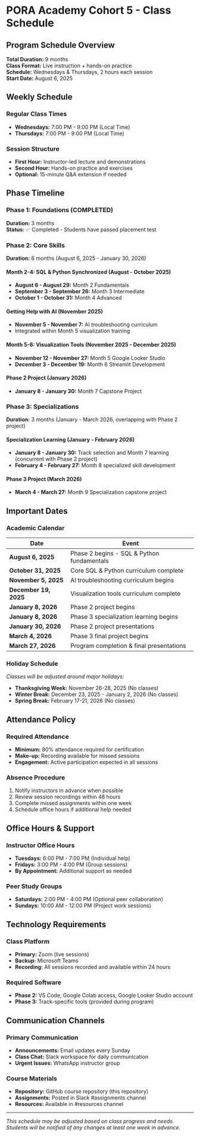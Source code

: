 # PORA Academy Cohort 5 - Class Schedule

## Program Schedule Overview
**Total Duration:** 9 months  
**Class Format:** Live instruction + hands-on practice  
**Schedule:** Wednesdays & Thursdays, 2 hours each session  
**Start Date:** August 6, 2025

## Weekly Schedule

### Regular Class Times
- **Wednesdays:** 7:00 PM - 9:00 PM (Local Time)
- **Thursdays:** 7:00 PM - 9:00 PM (Local Time)

### Session Structure
- **First Hour:** Instructor-led lecture and demonstrations
- **Second Hour:** Hands-on practice and exercises
- **Optional:** 15-minute Q&A extension if needed

## Phase Timeline

### Phase 1: Foundations (COMPLETED)
**Duration:** 3 months  
**Status:** ✅ Completed - Students have passed placement test

### Phase 2: Core Skills 
**Duration:** 6 months (August 6, 2025 - January 30, 2026)

#### Month 2-4: SQL & Python Synchronized (August - October 2025)
- **August 6 - August 29:** Month 2 Fundamentals
- **September 3 - September 26:** Month 3 Intermediate
- **October 1 - October 31:** Month 4 Advanced

#### Getting Help with AI (November 2025)
- **November 5 - November 7:** AI troubleshooting curriculum
- Integrated within Month 5 visualization training

#### Month 5-6: Visualization Tools (November 2025 - December 2025)
- **November 12 - November 27:** Month 5 Google Looker Studio
- **December 3 - December 19:** Month 6 Streamlit Development

#### Phase 2 Project (January 2026)
- **January 8 - January 30:** Month 7 Capstone Project

### Phase 3: Specializations
**Duration:** 3 months (January - March 2026, overlapping with Phase 2 project)

#### Specialization Learning (January - February 2026)
- **January 8 - January 30:** Track selection and Month 7 learning (concurrent with Phase 2 project)
- **February 4 - February 27:** Month 8 specialized skill development

#### Phase 3 Project (March 2026)
- **March 4 - March 27:** Month 9 Specialization capstone project

## Important Dates

### Academic Calendar
| Date | Event |
|------|-------|
| **August 6, 2025** | Phase 2 begins - SQL & Python fundamentals |
| **October 31, 2025** | Core SQL & Python curriculum complete |
| **November 5, 2025** | AI troubleshooting curriculum begins |
| **December 19, 2025** | Visualization tools curriculum complete |
| **January 8, 2026** | Phase 2 project begins |
| **January 8, 2026** | Phase 3 specialization learning begins |
| **January 30, 2026** | Phase 2 project presentations |
| **March 4, 2026** | Phase 3 final project begins |
| **March 27, 2026** | Program completion & final presentations |

### Holiday Schedule
*Classes will be adjusted around major holidays:*
- **Thanksgiving Week:** November 26-28, 2025 (No classes)
- **Winter Break:** December 23, 2025 - January 2, 2026 (No classes)
- **Spring Break:** February 17-21, 2026 (No classes)

## Attendance Policy

### Required Attendance
- **Minimum:** 80% attendance required for certification
- **Make-up:** Recording available for missed sessions
- **Engagement:** Active participation expected in all sessions

### Absence Procedure
1. Notify instructors in advance when possible
2. Review session recordings within 48 hours
3. Complete missed assignments within one week
4. Schedule office hours if additional help needed

## Office Hours & Support

### Instructor Office Hours
- **Tuesdays:** 6:00 PM - 7:00 PM (Individual help)
- **Fridays:** 3:00 PM - 4:00 PM (Group sessions)
- **By Appointment:** Additional support as needed

### Peer Study Groups
- **Saturdays:** 2:00 PM - 4:00 PM (Optional peer collaboration)
- **Sundays:** 10:00 AM - 12:00 PM (Project work sessions)

## Technology Requirements

### Class Platform
- **Primary:** Zoom (live sessions)
- **Backup:** Microsoft Teams
- **Recording:** All sessions recorded and available within 24 hours

### Required Software
- **Phase 2:** VS Code, Google Colab access, Google Looker Studio account
- **Phase 3:** Track-specific tools (provided during program)

## Communication Channels

### Primary Communication
- **Announcements:** Email updates every Sunday
- **Class Chat:** Slack workspace for daily communication
- **Urgent Issues:** WhatsApp instructor group

### Course Materials
- **Repository:** GitHub course repository (this repository)
- **Assignments:** Posted in Slack #assignments channel
- **Resources:** Available in #resources channel

---

*This schedule may be adjusted based on class progress and needs. Students will be notified of any changes at least one week in advance.*